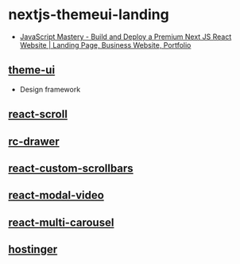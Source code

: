 # nextjs-themeui-landing

- [JavaScript Mastery - Build and Deploy a Premium Next JS React Website | Landing Page, Business Website, Portfolio](https://www.youtube.com/watch?v=iGBERMGMIvc)

## [theme-ui](https://theme-ui.com/home/)

- Design framework

## [react-scroll](https://www.npmjs.com/package/react-scroll)

## [rc-drawer](https://www.npmjs.com/package/rc-drawer)

## [react-custom-scrollbars](https://www.npmjs.com/package/react-custom-scrollbars)

## [react-modal-video](https://www.npmjs.com/package/react-modal-video)

## [react-multi-carousel](https://www.npmjs.com/package/react-multi-carousel)

## [hostinger](https://hpanel.hostinger.com/)
